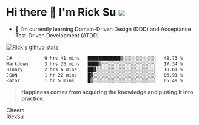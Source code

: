 # Hi there 👋 I'm Rick Su ![](https://komarev.com/ghpvc/?username=ricksu978)
<!--
**ricksu978/ricksu978** is a ✨ _special_ ✨ repository because its `README.md` (this file) appears on your GitHub profile.

Here are some ideas to get you started:

- 🔭 I’m currently working on ...
-->
- 🌱 I’m currently learning Domain-Driven Design (DDD) and Acceptance Test-Driven Development (ATDD)
<!--
- 👯 I’m looking to collaborate on ...
- 🤔 I’m looking for help with ...
- 💬 Ask me about ...
- 📫 How to reach me: ...
- 😄 Pronouns: ...
- ⚡ Fun fact: ...
-->
[![Rick's github stats](https://github-readme-stats.vercel.app/api?username=ricksu978&theme=dark)](https://github.com/ricksu978/ricksu978)

<!--START_SECTION:waka-->

```txt
C#            9 hrs 41 mins   ████████████▒░░░░░░░░░░░░   48.73 %
Markdown      3 hrs 26 mins   ████▒░░░░░░░░░░░░░░░░░░░░   17.34 %
Binary        2 hrs 6 mins    ██▓░░░░░░░░░░░░░░░░░░░░░░   10.61 %
JSON          1 hr 22 mins    █▓░░░░░░░░░░░░░░░░░░░░░░░   06.91 %
Razor         1 hr 5 mins     █▒░░░░░░░░░░░░░░░░░░░░░░░   05.49 %
```

<!--END_SECTION:waka-->

> **Happiness comes from acquiring the knowledge and putting it into practice.**

Cheers  
RickSu 
